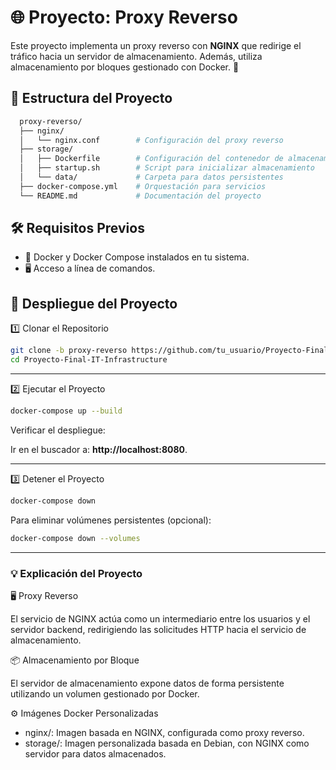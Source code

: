 
# 🌐 Proyecto: Proxy Reverso

Este proyecto implementa un proxy reverso con **NGINX** que redirige el tráfico hacia un servidor de almacenamiento. Además, utiliza almacenamiento por bloques gestionado con Docker. 🚀

## 📂 Estructura del Proyecto

```bash
  proxy-reverso/
  ├── nginx/
  │   └── nginx.conf        # Configuración del proxy reverso
  ├── storage/
  │   ├── Dockerfile        # Configuración del contenedor de almacenamiento
  │   ├── startup.sh        # Script para inicializar almacenamiento
  │   └── data/             # Carpeta para datos persistentes
  ├── docker-compose.yml    # Orquestación para servicios
  └── README.md             # Documentación del proyecto
```

## 🛠️ Requisitos Previos

- 🐋 Docker y Docker Compose instalados en tu sistema.
- 🖥️ Acceso a línea de comandos.

## 🚀 Despliegue del Proyecto

1️⃣ Clonar el Repositorio

```bash
git clone -b proxy-reverso https://github.com/tu_usuario/Proyecto-Final-IT-Infrastructure.git
cd Proyecto-Final-IT-Infrastructure
```

---

2️⃣ Ejecutar el Proyecto

```bash
docker-compose up --build
```

Verificar el despliegue:

Ir en el buscador a: **http://localhost:8080**.

---

3️⃣ Detener el Proyecto

```bash
docker-compose down
```

Para eliminar volúmenes persistentes (opcional):

```bash
docker-compose down --volumes
```

---

### 💡 Explicación del Proyecto

🖥️ Proxy Reverso

El servicio de NGINX actúa como un intermediario entre los usuarios y el servidor backend, redirigiendo las solicitudes HTTP hacia el servicio de almacenamiento.

📦 Almacenamiento por Bloque

El servidor de almacenamiento expone datos de forma persistente utilizando un volumen gestionado por Docker.

⚙️ Imágenes Docker Personalizadas

- nginx/: Imagen basada en NGINX, configurada como proxy reverso.
- storage/: Imagen personalizada basada en Debian, con NGINX como servidor para datos almacenados.


